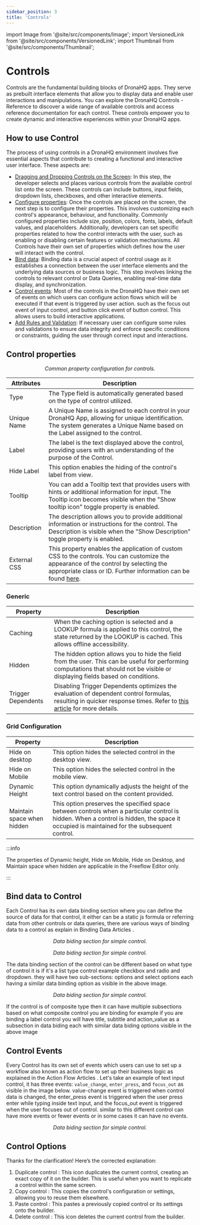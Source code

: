 ```yaml
---
sidebar_position: 3
title: 'Controls'
---
```


import Image from '@site/src/components/Image';
import VersionedLink from '@site/src/components/VersionedLink';
import Thumbnail from '@site/src/components/Thumbnail';

# Controls

Controls are the fundamental building blocks of DronaHQ apps. They serve as prebuilt interface elements that allow you to display data and enable user interactions and manipulations. You can explore the <VersionedLink to="/category/controls/">DronaHQ Controls - Reference </VersionedLink> to discover a wide range of available controls and access reference documentation for each control. These controls empower
you to create dynamic and interactive experiences within your DronaHQ apps.

        
## How to use Control

The process of using controls in a DronaHQ environment involves five essential aspects that contribute to creating a functional and interactive user interface. These aspects are:

- [Dragging and Dropping Controls on the Screen](/category/controls/): In this step, the developer selects and places various controls from the available control list onto the screen. These controls can include buttons, input fields, dropdown lists, checkboxes, and other interactive elements.
- [Configure properties](./controls.md/#control-properties): Once the controls are placed on the screen, the next step is to configure their properties. This involves customizing each control's appearance, behaviour, and functionality. Commonly configured properties include size, position, colors, fonts, labels, default values, and placeholders. Additionally, developers can set specific properties related to how the control interacts with the user, such as enabling or disabling certain features or validation mechanisms. All Controls have their own set of properties which defines how the user will interact with the control.
- [Bind data](./controls.md/#bind-data-to-control): Binding data is a crucial aspect of control usage as it establishes a connection between the user interface elements and the underlying data sources or business logic. This step involves linking the controls to relevant control or Data Queries, enabling real-time data display, and synchronization.
- [Control events](./controls.md/#control-events): Most of the controls in the DronaHQ have their own set of events on which users can configure action flows which will be executed if that event is triggered by user action. such as the focus out event of input control, and button click event of button control. This allows users to build interactive applications.
- [Add Rules and Validation](/ui-builder/visibility-rules-validations/): If necessary user can configure some rules and validations to ensure data integrity and enforce specific conditions or constraints, guiding the user through correct input and interactions.

## Control properties

<figure>
  <Thumbnail src="/img/ui-builder/controls/control-properties.png" alt="Common property configuration for controls." width='150px'/>
  <figcaption align = "center"><i>Common property configuration for controls.</i></figcaption>
</figure>


| Attributes    | Description                                                                                                   |
|-------------|---------------------------------------------------------------------------------------------------------------|
| Type        | The Type field is automatically generated based on the type of control utilized.                                      |
| Unique Name | A Unique Name is assigned to each control in your DronaHQ App, allowing for unique identification. The system generates a Unique Name based on the Label assigned to the control.                                                                                                                     |
| Label       | The label is the text displayed above the control, providing users with an understanding of the purpose of the Control.                                                    |
| Hide Label  | This option enables the hiding of the control's label from view.                                                 |
| Tooltip     | You can add a Tooltip text that provides users with hints or additional information for input. The Tooltip icon becomes visible when the "Show tooltip icon" toggle property is enabled.                                                                                                                              |
| Description | The description allows you to provide additional information or instructions for the control. The Description is visible when the "Show Description" toggle property is enabled.                                                                                                                                                                                                                                     |
| External CSS | This property enables the application of custom CSS to the controls. You can customize the appearance of the control by selecting the appropriate class or ID. Further information can be found [here](/building-apps-concepts/modify-css-of-controls). |

### Generic

| Property          | Description                                                                                                                                                    |
|-------------------|----------------------------------------------------------------------------------------------------------------------------------------------------------------|
| Caching           | When the caching option is selected and a LOOKUP formula is applied to this control, the state returned by the LOOKUP is cached. This allows offline accessibility.                                                   |
| Hidden            | The hidden option allows you to hide the field from the user. This can be useful for performing computations that should not be visible or displaying fields based on conditions.                           |
| Trigger Dependents | Disabling Trigger Dependents optimizes the evaluation of dependent control formulas, resulting in quicker response times. Refer to [this article](#) for more details. |


### Grid Configuration

| Property               | Description                                                                                                 |
|------------------------|-------------------------------------------------------------------------------------------------------------|
| Hide on desktop        | This option hides the selected control in the desktop view.                                                 |
| Hide on Mobile         | This option hides the selected control in the mobile view.                                                  |
| Dynamic Height         | This option dynamically adjusts the height of the text control based on the content provided.               |
| Maintain space when hidden | This option preserves the specified space between controls when a particular control is hidden. When a control is hidden, the space it occupied is maintained for the subsequent control. |

:::info 

The properties of Dynamic height, Hide on Mobile, Hide on Desktop, and Maintain space when hidden are applicable
in the Freeflow Editor only. 

:::
## Bind data to Control

Each Control has its own data binding section where you can define the source of data for that control, it either can be a static js formula or referring data from other controls or data queries, there are various ways of binding data to a control as explain in <VersionedLink to="/category/binding-data/">Binding Data Articles </VersionedLink>.

<figure>
  <Thumbnail src="/img/ui-builder/controls/binding-data-controls.png" alt="Data binding section for simple control."/>
  <figcaption align = "center"><i>Data biding section for simple control.</i></figcaption>
</figure>

<figure>
  <Thumbnail src="/img/ui-builder/controls/data-binding-list-control.png" alt="Data binding section for simple control."/>
  <figcaption align = "center"><i>Data biding section for simple control.</i></figcaption>
</figure>

The data binding section of the control can be different based on what type of control it is if it's a list type control example checkbox and radio and dropdown. they will have two sub-sections: options and select options each having a similar data binding option as visible in the above image.

<figure>
  <Thumbnail src="/img/ui-builder/controls/data-binding-composite-control.png" alt="Data binding section for simple control."/>
  <figcaption align = "center"><i>Data biding section for simple control.</i></figcaption>
</figure>

If the control is of composite type then it can have multiple subsections based on what composite control you are binding for example if you are binding a label control you will have title, subtitle and action_value as a subsection in data biding each with similar data biding options visible in the above image

## Control Events

Every Control has its own set of events which users can use to set up a workflow also known as action flow to set up their business logic as explained in the <VersionedLink to="/category/actionflows-on-events/">Action Flow Articles </VersionedLink>. Let's take an example of text input control, it has three events: `value_change`, `enter_press`, and `focus_out` as visible in the image below. value-change event is triggered when control data is changed, the enter_press event is triggered when the user press enter while typing inside text input, and the focus_out event is triggered when the user focuses out of control. similar to this different control can have more events or fewer events or in some cases it can have no events.


<figure>
  <Thumbnail src="/img/ui-builder/controls/input-control-events.png" alt="Data binding section for simple control."/>
  <figcaption align = "center"><i>Data biding section for simple control.</i></figcaption>
</figure>




## Control Options

Thanks for the clarification! Here’s the corrected explanation:

1. Duplicate control : This icon duplicates the current control, creating an exact copy of it on the builder. This is useful when you want to replicate a control within the same screen.
2. Copy control : This copies the control's configuration or settings, allowing you to reuse them elsewhere.
3. Paste control : This pastes a previously copied control or its settings onto the builder.
4. Delete control : This icon deletes the current control from the builder.
